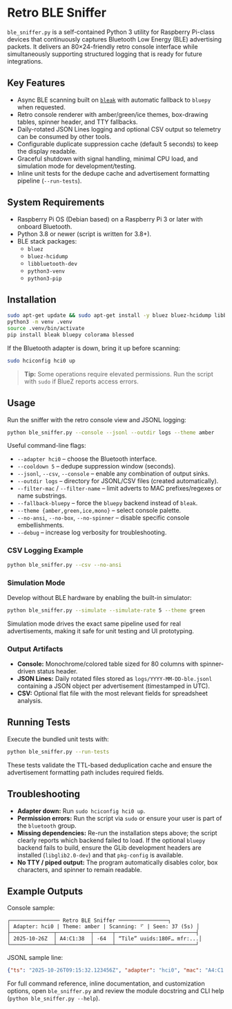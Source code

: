 # Retro BLE Sniffer

`ble_sniffer.py` is a self-contained Python 3 utility for Raspberry Pi-class devices that continuously captures Bluetooth Low Energy (BLE) advertising packets. It delivers an 80×24-friendly retro console interface while simultaneously supporting structured logging that is ready for future integrations.

## Key Features

- Async BLE scanning built on [`bleak`](https://github.com/hbldh/bleak) with automatic fallback to `bluepy` when requested.
- Retro console renderer with amber/green/ice themes, box-drawing tables, spinner header, and TTY fallbacks.
- Daily-rotated JSON Lines logging and optional CSV output so telemetry can be consumed by other tools.
- Configurable duplicate suppression cache (default 5 seconds) to keep the display readable.
- Graceful shutdown with signal handling, minimal CPU load, and simulation mode for development/testing.
- Inline unit tests for the dedupe cache and advertisement formatting pipeline (`--run-tests`).

## System Requirements

- Raspberry Pi OS (Debian based) on a Raspberry Pi 3 or later with onboard Bluetooth.
- Python 3.8 or newer (script is written for 3.8+).
- BLE stack packages:
  - `bluez`
  - `bluez-hcidump`
  - `libbluetooth-dev`
  - `python3-venv`
  - `python3-pip`

## Installation

```bash
sudo apt-get update && sudo apt-get install -y bluez bluez-hcidump libbluetooth-dev libglib2.0-dev pkg-config python3-venv python3-pip
python3 -m venv .venv
source .venv/bin/activate
pip install bleak bluepy colorama blessed
```

If the Bluetooth adapter is down, bring it up before scanning:

```bash
sudo hciconfig hci0 up
```

> **Tip:** Some operations require elevated permissions. Run the script with `sudo` if BlueZ reports access errors.

## Usage

Run the sniffer with the retro console view and JSONL logging:

```bash
python ble_sniffer.py --console --jsonl --outdir logs --theme amber
```

Useful command-line flags:

- `--adapter hci0` – choose the Bluetooth interface.
- `--cooldown 5` – dedupe suppression window (seconds).
- `--jsonl`, `--csv`, `--console` – enable any combination of output sinks.
- `--outdir logs` – directory for JSONL/CSV files (created automatically).
- `--filter-mac` / `--filter-name` – limit adverts to MAC prefixes/regexes or name substrings.
- `--fallback-bluepy` – force the `bluepy` backend instead of `bleak`.
- `--theme {amber,green,ice,mono}` – select console palette.
- `--no-ansi`, `--no-box`, `--no-spinner` – disable specific console embellishments.
- `--debug` – increase log verbosity for troubleshooting.

### CSV Logging Example

```bash
python ble_sniffer.py --csv --no-ansi
```

### Simulation Mode

Develop without BLE hardware by enabling the built-in simulator:

```bash
python ble_sniffer.py --simulate --simulate-rate 5 --theme green
```

Simulation mode drives the exact same pipeline used for real advertisements, making it safe for unit testing and UI prototyping.

### Output Artifacts

- **Console:** Monochrome/colored table sized for 80 columns with spinner-driven status header.
- **JSON Lines:** Daily rotated files stored as `logs/YYYY-MM-DD-ble.jsonl` containing a JSON object per advertisement (timestamped in UTC).
- **CSV:** Optional flat file with the most relevant fields for spreadsheet analysis.

## Running Tests

Execute the bundled unit tests with:

```bash
python ble_sniffer.py --run-tests
```

These tests validate the TTL-based deduplication cache and ensure the advertisement formatting path includes required fields.

## Troubleshooting

- **Adapter down:** Run `sudo hciconfig hci0 up`.
- **Permission errors:** Run the script via `sudo` or ensure your user is part of the `bluetooth` group.
- **Missing dependencies:** Re-run the installation steps above; the script clearly reports which backend failed to load. If the
  optional `bluepy` backend fails to build, ensure the GLib development headers are installed (`libglib2.0-dev`) and that
  `pkg-config` is available.
- **No TTY / piped output:** The program automatically disables color, box characters, and spinner to remain readable.

## Example Outputs

Console sample:

```
┌──────────────── Retro BLE Sniffer ────────────────┐
│ Adapter: hci0 | Theme: amber | Scanning: ⠋ | Seen: 37 (5s) │
├──────────────┬───────────┬──────┬──────────────────────────┤
│ 2025-10-26Z  │ A4:C1:38  │ -64  │ “Tile” uuids:180F… mfr:...│
└──────────────┴───────────┴──────┴──────────────────────────┘
```

JSONL sample line:

```json
{"ts": "2025-10-26T09:15:32.123456Z", "adapter": "hci0", "mac": "A4:C1:38:1F:2B:9A", "rssi": -64, "name": "Tile", "uuids": ["180f"], "mfr_data": {"004c": "0215..."}}
```

For full command reference, inline documentation, and customization options, open `ble_sniffer.py` and review the module docstring and CLI help (`python ble_sniffer.py --help`).
